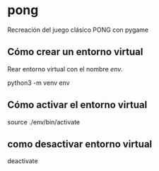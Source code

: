 # pong
Recreación del juego clásico PONG con pygame

## Cómo crear un entorno virtual

Rear entorno virtual con el nombre _env_.

python3 -m venv env

## Cómo activar el entorno virtual

source ./env/bin/activate

## como desactivar entorno virtual

deactivate
